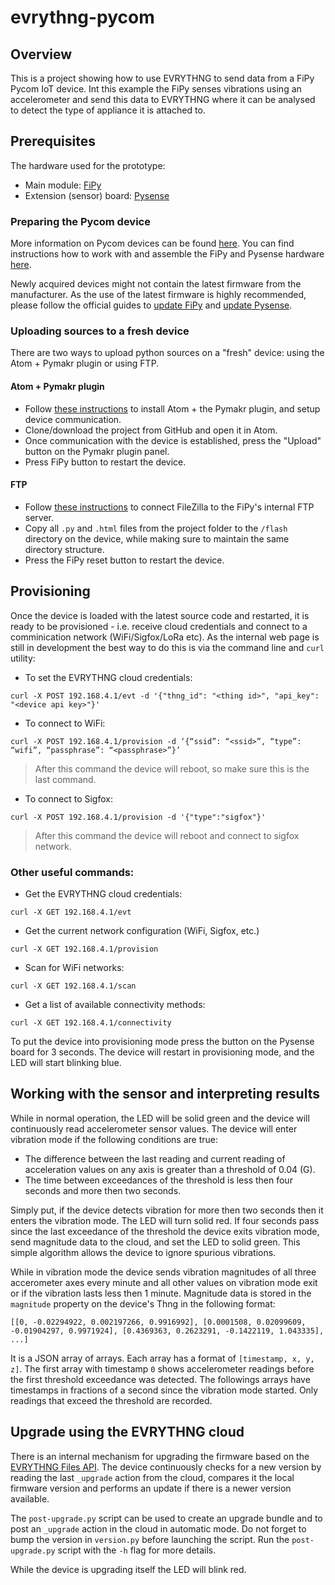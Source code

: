 # evrythng-pycom

## Overview

This is a project showing how to use EVRYTHNG to send data from a FiPy Pycom IoT device.
Int this example the FiPy senses vibrations using an accelerometer and send this data to EVRYTHNG where it can be analysed to detect the type of appliance it is attached to. 

## Prerequisites

The hardware used for the prototype:
* Main module: [FiPy](https://pycom.io/product/fipy/)
* Extension (sensor) board: [Pysense](https://pycom.io/hardware/pysense-specs/)

### Preparing the Pycom device

More information on Pycom devices can be found [here](https://docs.pycom.io/). You can find instructions how to work with and assemble the FiPy and Pysense hardware [here](https://docs.pycom.io/chapter/gettingstarted/connection/fipy.html).

Newly acquired devices might not contain the latest firmware from the manufacturer. As the use of the latest firmware is highly recommended, please follow the official guides to [update FiPy](https://docs.pycom.io/chapter/gettingstarted/installation/firmwaretool.html) and [update Pysense](https://docs.pycom.io/chapter/pytrackpysense/installation/firmware.html).

### Uploading sources to a fresh device

There are two ways to upload python sources on a "fresh" device: using the Atom + Pymakr plugin or using FTP.

#### Atom + Pymakr plugin

* Follow [these instructions](https://docs.pycom.io/chapter/pymakr/installation/atom.html) to install Atom + the Pymakr plugin, and setup device communication.
* Clone/download the project from GitHub and open it in Atom.
* Once communication with the device is established, press the "Upload" button on the Pymakr plugin panel.
* Press FiPy button to restart the device.


#### FTP

* Follow [these instructions](https://docs.pycom.io/chapter/gettingstarted/programming/FTP.html) to connect FileZilla to the FiPy's internal FTP server.
* Copy all `.py` and `.html` files from the project folder to the `/flash` directory on the device, while making sure to  maintain the same directory structure.
* Press the FiPy reset button to restart the device.


## Provisioning

Once the device is loaded with the latest source code and restarted, it is ready to be provisioned - i.e. receive cloud credentials and connect to a comminication network (WiFi/Sigfox/LoRa etc). As the internal web page is still in development the best way to do this is via the command line and `curl` utility:

* To set the EVRYTHNG cloud credentials: 
```
curl -X POST 192.168.4.1/evt -d '{"thng_id": "<thing id>", "api_key": "<device api key>"}'
```

* To connect to WiFi:
```
curl -X POST 192.168.4.1/provision -d ‘{“ssid”: “<ssid>”, “type”: “wifi”, “passphrase”: “<passphrase>”}’
```
> After this command the device will reboot, so make sure this is the last command.

* To connect to Sigfox:
```
curl -X POST 192.168.4.1/provision -d '{"type":"sigfox"}'
```
> After this command the device will reboot and connect to sigfox network.


### Other useful commands:

* Get the EVRYTHNG cloud credentials:
```
curl -X GET 192.168.4.1/evt
```

* Get the current network configuration (WiFi, Sigfox, etc.)
```
curl -X GET 192.168.4.1/provision
```

* Scan for WiFi networks:
```
curl -X GET 192.168.4.1/scan
```

* Get a list of available connectivity methods:
```
curl -X GET 192.168.4.1/connectivity
```

To put the device into provisioning mode press the button on the Pysense board for 3 seconds. The device will restart in provisioning mode, and the LED will start blinking blue.


## Working with the sensor and interpreting results

While in normal operation, the LED will be solid green and the device will continuously read accelerometer sensor values. The device will enter vibration mode if the following conditions are true:
* The difference between the last reading and current reading of acceleration values on any axis is greater than a threshold of 0.04 (G).
* The time between exceedances of the threshold is less then four seconds and more then two seconds.

Simply put, if the device detects vibration for more then two seconds then it enters the vibration mode. The LED will turn solid red. If four seconds pass since the last exceedance of the threshold the device exits vibration mode, send magnitude data to the cloud, and set the LED to solid green. This simple algorithm allows the device to ignore spurious vibrations. 

While in vibration mode the device sends vibration magnitudes of all three accerometer axes every minute and all other values on vibration mode exit or if the vibration lasts less then 1 minute. Magnitude data is stored in the `magnitude` property on the device's Thng in the following format:

```
[[0, -0.02294922, 0.002197266, 0.9916992], [0.0001508, 0.02099609, -0.01904297, 0.9971924], [0.4369363, 0.2623291, -0.1422119, 1.043335], ...]
```

It is a JSON array of arrays. Each array has a format of `[timestamp, x, y, z]`. The first array with timestamp `0` shows accelerometer readings before the first threshold exceedance was detected. The followings arrays have timestamps in fractions of a second since the vibration mode started. Only readings that exceed the threshold are recorded.


## Upgrade using the EVRYTHNG cloud

There is an internal mechanism for upgrading the firmware based on the [EVRYTHNG Files API](https://developers.evrythng.com/v3.0/reference#files). The device continuously checks for a new version by reading the last `_upgrade` action from the cloud, compares it the local firmware version and performs an update if there is a newer version available. 

The `post-upgrade.py` script can be used to create an upgrade bundle and to post an `_upgrade` action in the cloud in automatic mode. Do not forget to bump the version in `version.py` before launching the script. Run the `post-upgrade.py` script with the `-h` flag for more details.

While the device is upgrading itself the LED will blink red.

